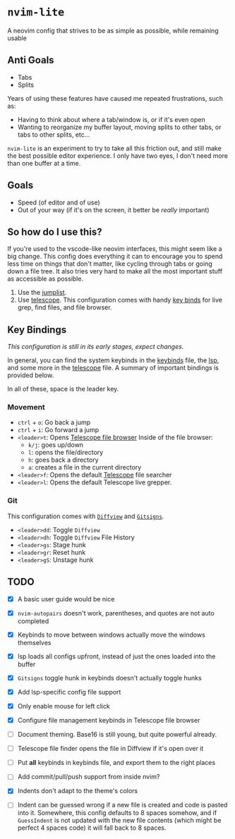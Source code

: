 # `nvim-lite`
A neovim config that strives to be as simple as possible, while remaining usable

## Anti Goals
- Tabs
- Splits

Years of using these features have caused me repeated frustrations, such as:
- Having to think about where a tab/window is, or if it's even open
- Wanting to reorganize my buffer layout, moving splits to other tabs, or tabs
to other splits, etc...

`nvim-lite` is an experiment to try to take all this friction out, and still
make the best possible editor experience. I only have two eyes, I don't need
more than one buffer at a time.

## Goals
- Speed (of editor and of use)
- Out of your way (if it's on the screen, it better be *really* important)

## So how do I use this?

If you're used to the vscode-like neovim interfaces, this might seem like a big
change. This config does everything it can to encourage you to spend less time
on things that don't matter, like cycling through tabs or going down a file
tree. It also tries very hard to make all the most important stuff as accessible
as possible.

1. Use the [jumplist](https://neovim.io/doc/user/motion.html#_8.-jumps).
2. Use [telescope](https://github.com/nvim-telescope/telescope.nvim). This
   configuration comes with handy [key binds](#key_bindings) for live grep, find
   files, and file browser.

## Key Bindings

*This configuration is still in its early stages, expect changes.*

In general, you can find the system keybinds in the
[keybinds](./lua/config/keybinds.lua) file, the
[lsp](./lua/plugins/nvim-lspconfig.lua), and some more in the
[telescope](./lua/plugins/telescope.lua) file. A summary of important bindings
is provided below.

In all of these, space is the leader key.

### Movement

- `ctrl` + `o`: Go back a jump
- `ctrl` + `i`: Go forward a jump
- `<leader>t`: Opens [Telescope file browser](https://github.com/nvim-telescope/telescope-file-browser.nvim)
  Inside of the file browser:
  - `k/j`: goes up/down
  - `l`: opens the file/directory
  - `h`: goes back a directory
  - `a`: creates a file in the current directory
- `<leader>f`: Opens the default [Telescope](https://github.com/nvim-telescope/telescope.nvim) file searcher
- `<leader>l`: Opens the default Telescope live grepper.

### Git

This configuration comes with
[`Diffview`](https://github.com/sindrets/diffview.nvim/) and
[`Gitsigns`](https://github.com/lewis6991/gitsigns.nvim).

- `<leader>dd`: Toggle `Diffview`
- `<leader>dh`: Toggle `Diffview` File History
- `<leader>gs`: Stage hunk
- `<leader>gr`: Reset hunk
- `<leader>gS`: Unstage hunk

## TODO
- [x] A basic user guide would be nice
- [x] `nvim-autopairs` doesn't work, parentheses, and quotes are not auto completed
- [x] Keybinds to move between windows actually move the windows themselves
- [x] lsp loads all configs upfront, instead of just the ones loaded into the buffer
- [x] `Gitsigns` toggle hunk in keybinds doesn't actually toggle hunks
- [x] Add lsp-specific config file support
- [x] Only enable mouse for left click
- [x] Configure file management keybinds in Telescope file browser 
- [ ] Document theming. Base16 is still young, but quite powerful already.
- [ ] Telescope file finder opens the file in Diffview if it's open over it
- [ ] Put **all** keybinds in keybinds file, and export them to the right places
- [ ] Add commit/pull/push support from inside nvim?
- [x] Indents don't adapt to the theme's colors
- [ ] Indent can be guessed wrong if a new file is created and code is pasted
      into it. Somewhere, this config defaults to 8 spaces somehow, and if
      `GuessIndent` is not updated with the new file contents (which might be perfect
      4 spaces code) it will fall back to 8 spaces.

